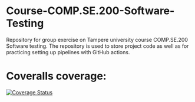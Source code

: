# Course-COMP.SE.200-Software-Testing
Repository for group exercise on Tampere university course COMP.SE.200 Software testing. The repository is used to store project code as well as for practicing setting up pipelines with GitHub actions.

# Coveralls coverage:
[![Coverage Status](https://coveralls.io/repos/github/NiiloR/Course-COMP.SE.200-Software-Testing/badge.svg?branch=main)](https://coveralls.io/github/NiiloR/Course-COMP.SE.200-Software-Testing?branch=main)

